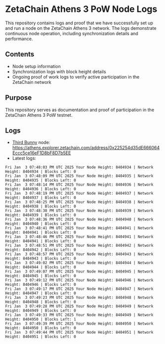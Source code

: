 # ZetaChain Athens 3 PoW Node Logs
This repository contains logs and proof that we have successfully set up and run a node on the ZetaChain Athens 3 network. The logs demonstrate continuous node operation, including synchronization details and performance.

## Contents
- Node setup information
- Synchronization logs with block height details
- Ongoing proof of work logs to verify active participation in the ZetaChain network

## Purpose
This repository serves as documentation and proof of participation in the ZetaChain Athens 3 PoW testnet.

## Logs

- [Third Bunny](https://thirdbunny.xyz/) node: https://athens.explorer.zetachain.com/address/0x225254d35dE666064Eccc5ce16eF1D8bF8D7b5EE
- Latest logs:
```
Fri Jan  3 07:48:03 PM UTC 2025 Your Node Height: 8404934 | Network Height: 8404934 | Blocks Left: 0
Fri Jan  3 07:48:09 PM UTC 2025 Your Node Height: 8404935 | Network Height: 8404935 | Blocks Left: 0
Fri Jan  3 07:48:14 PM UTC 2025 Your Node Height: 8404936 | Network Height: 8404936 | Blocks Left: 0
Fri Jan  3 07:48:19 PM UTC 2025 Your Node Height: 8404937 | Network Height: 8404937 | Blocks Left: 0
Fri Jan  3 07:48:25 PM UTC 2025 Your Node Height: 8404938 | Network Height: 8404938 | Blocks Left: 0
Fri Jan  3 07:48:30 PM UTC 2025 Your Node Height: 8404939 | Network Height: 8404939 | Blocks Left: 0
Fri Jan  3 07:48:36 PM UTC 2025 Your Node Height: 8404940 | Network Height: 8404940 | Blocks Left: 0
Fri Jan  3 07:48:41 PM UTC 2025 Your Node Height: 8404941 | Network Height: 8404941 | Blocks Left: 0
Fri Jan  3 07:48:46 PM UTC 2025 Your Node Height: 8404941 | Network Height: 8404941 | Blocks Left: 0
Fri Jan  3 07:48:51 PM UTC 2025 Your Node Height: 8404942 | Network Height: 8404942 | Blocks Left: 0
Fri Jan  3 07:48:57 PM UTC 2025 Your Node Height: 8404943 | Network Height: 8404943 | Blocks Left: 0
Fri Jan  3 07:49:02 PM UTC 2025 Your Node Height: 8404944 | Network Height: 8404944 | Blocks Left: 0
Fri Jan  3 07:49:07 PM UTC 2025 Your Node Height: 8404945 | Network Height: 8404945 | Blocks Left: 0
Fri Jan  3 07:49:12 PM UTC 2025 Your Node Height: 8404946 | Network Height: 8404946 | Blocks Left: 0
Fri Jan  3 07:49:17 PM UTC 2025 Your Node Height: 8404947 | Network Height: 8404947 | Blocks Left: 0
Fri Jan  3 07:49:23 PM UTC 2025 Your Node Height: 8404948 | Network Height: 8404948 | Blocks Left: 0
Fri Jan  3 07:49:28 PM UTC 2025 Your Node Height: 8404949 | Network Height: 8404949 | Blocks Left: 0
Fri Jan  3 07:49:33 PM UTC 2025 Your Node Height: 8404949 | Network Height: 8404950 | Blocks Left: 1
Fri Jan  3 07:49:39 PM UTC 2025 Your Node Height: 8404950 | Network Height: 8404950 | Blocks Left: 0
Fri Jan  3 07:49:44 PM UTC 2025 Your Node Height: 8404951 | Network Height: 8404951 | Blocks Left: 0
```

